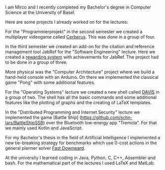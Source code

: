 I am Mirco and I recently completed my Bachelor's degree in Computer Science at the University of Basel.

Here are some projects I already worked on for the lectures:

For the "Programmierprojekt" in the second semester we created a multiplayer videogame called [Cerberus](https://github.com/schn-lars/Cerberus2.0). This was done in a group of four.

In the third semester we created an add-on for the citation and reference management tool JabRef for the "Software Engineering" lecture. Here we created a [rewarding system](https://github.com/mircofrco/jabref) with achievements for JabRef. The project had to be done in a group of three.

More physical was the "Computer Architecture" project where we build a hand-held console with an Arduino. On there we implemented the classical game "Pong" with some additional features.

For the "Operating Systems" lecture we created a new shell called [DAVIS](https://github.com/schn-lars/Project) in a group of two. The shell has all the basic commands and some additional features like the plotting of graphs and the creating of LaTeX templates.

In the "Distributed Programming and Internet Security" lecture we implemented the game [Battle Ship] (https://github.com/schn-lars/BattleShipSSB) over the Bluetooth low-energy app "Tremola". For that we mainly used Kotlin and JavaScript.

For my Bachelor's thesis in the field of Artificial Intelligence I implemented a new tie-breaking strategy for benchmarks which use 0-cost actions in the general planner solver [Fast Downward](https://github.com/mircofrco/downward).

At the university I learned coding in Java, Python, C, C++, Assembler and bash. For the mathematical part of the lectures I used LaTeX and MatLab.
